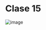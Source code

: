 # Clase 15
![image](https://user-images.githubusercontent.com/84553507/223922464-3d64e4d4-cb24-4d5a-a5f8-72bf93809dac.png)
